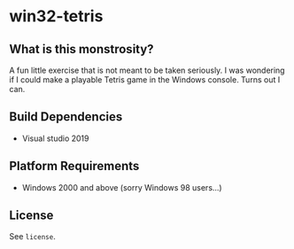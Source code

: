 # win32-tetris
## What is this monstrosity?
A fun little exercise that is not meant to be taken seriously. I was wondering if I could make a playable Tetris game in the Windows console. Turns out I can.

## Build Dependencies
- Visual studio 2019

## Platform Requirements
- Windows 2000 and above (sorry Windows 98 users...)

## License
See `license`.